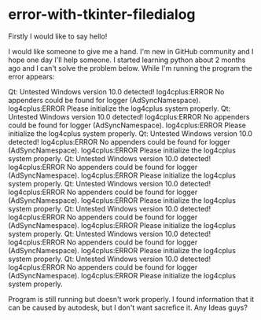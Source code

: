 # error-with-tkinter-filedialog
Firstly I would like to say hello!

I would like someone to give me a hand.
I'm new in GitHub community and I hope one day I'll help someone.
I started learning python about 2 months ago and I can't solve the problem below.
While I'm running the program the error appears:

Qt: Untested Windows version 10.0 detected!
log4cplus:ERROR No appenders could be found for logger (AdSyncNamespace).
log4cplus:ERROR Please initialize the log4cplus system properly.
Qt: Untested Windows version 10.0 detected!
log4cplus:ERROR No appenders could be found for logger (AdSyncNamespace).
log4cplus:ERROR Please initialize the log4cplus system properly.
Qt: Untested Windows version 10.0 detected!
log4cplus:ERROR No appenders could be found for logger (AdSyncNamespace).
log4cplus:ERROR Please initialize the log4cplus system properly.
Qt: Untested Windows version 10.0 detected!
log4cplus:ERROR No appenders could be found for logger (AdSyncNamespace).
log4cplus:ERROR Please initialize the log4cplus system properly.
Qt: Untested Windows version 10.0 detected!
log4cplus:ERROR No appenders could be found for logger (AdSyncNamespace).
log4cplus:ERROR Please initialize the log4cplus system properly.
Qt: Untested Windows version 10.0 detected!
log4cplus:ERROR No appenders could be found for logger (AdSyncNamespace).
log4cplus:ERROR Please initialize the log4cplus system properly.
Qt: Untested Windows version 10.0 detected!
log4cplus:ERROR No appenders could be found for logger (AdSyncNamespace).
log4cplus:ERROR Please initialize the log4cplus system properly.
Qt: Untested Windows version 10.0 detected!
log4cplus:ERROR No appenders could be found for logger (AdSyncNamespace).
log4cplus:ERROR Please initialize the log4cplus system properly.

Program is still running but doesn't work properly.
I found information that it can be caused by autodesk, but I don't want sacrefice it.
Any Ideas guys?
